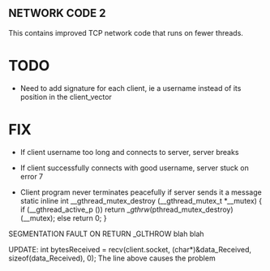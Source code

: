 ## NETWORK CODE 2

This contains improved TCP network code that runs on fewer threads.

# TODO

- Need to add signature for each client, ie a username instead of its position in the client_vector

# FIX

- If client username too long and connects to server, server breaks
- If client successfully connects with good username, server stuck on error 7


- Client program never terminates peacefully if server sends it a message
static inline int
__gthread_mutex_destroy (__gthread_mutex_t *__mutex)
{
  if (__gthread_active_p ())
    return __gthrw_(pthread_mutex_destroy) (__mutex);
  else
    return 0;
}

SEGMENTATION FAULT ON RETURN _GLTHROW blah blah

UPDATE: int bytesReceived = recv(client.socket, (char*)&data_Received, sizeof(data_Received), 0);
The line above causes the problem